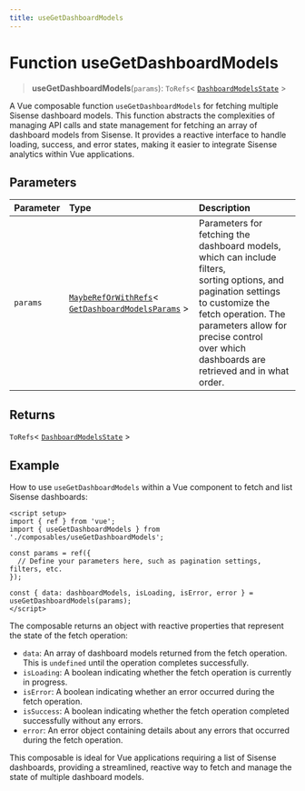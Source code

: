 ```yaml
---
title: useGetDashboardModels
---
```


# Function useGetDashboardModels <Badge type="fusionEmbed" text="Fusion Embed" />

> **useGetDashboardModels**(`params`): `ToRefs`\< [`DashboardModelsState`](../../sdk-ui/type-aliases/type-alias.DashboardModelsState.md) \>

A Vue composable function `useGetDashboardModels` for fetching multiple Sisense dashboard models.
This function abstracts the complexities of managing API calls and state management for fetching an array of
dashboard models from Sisense. It provides a reactive interface to handle loading, success, and error states,
making it easier to integrate Sisense analytics within Vue applications.

## Parameters

| Parameter | Type | Description |
| :------ | :------ | :------ |
| `params` | [`MaybeRefOrWithRefs`](../type-aliases/type-alias.MaybeRefOrWithRefs.md)\< [`GetDashboardModelsParams`](../interfaces/interface.GetDashboardModelsParams.md) \> | Parameters for fetching the dashboard models, which can include filters,<br />sorting options, and pagination settings to customize the fetch operation. The parameters allow for precise control<br />over which dashboards are retrieved and in what order. |

## Returns

`ToRefs`\< [`DashboardModelsState`](../../sdk-ui/type-aliases/type-alias.DashboardModelsState.md) \>

## Example

How to use `useGetDashboardModels` within a Vue component to fetch and list Sisense dashboards:
```vue
<script setup>
import { ref } from 'vue';
import { useGetDashboardModels } from './composables/useGetDashboardModels';

const params = ref({
  // Define your parameters here, such as pagination settings, filters, etc.
});

const { data: dashboardModels, isLoading, isError, error } = useGetDashboardModels(params);
</script>
```

The composable returns an object with reactive properties that represent the state of the fetch operation:
- `data`: An array of dashboard models returned from the fetch operation. This is `undefined` until the operation completes successfully.
- `isLoading`: A boolean indicating whether the fetch operation is currently in progress.
- `isError`: A boolean indicating whether an error occurred during the fetch operation.
- `isSuccess`: A boolean indicating whether the fetch operation completed successfully without any errors.
- `error`: An error object containing details about any errors that occurred during the fetch operation.

This composable is ideal for Vue applications requiring a list of Sisense dashboards, providing a streamlined, reactive
way to fetch and manage the state of multiple dashboard models.
